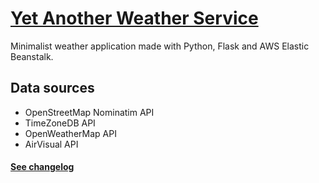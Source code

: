 # [Yet Another Weather Service](http://weatherapp-dev.eba-ab5zsart.ca-central-1.elasticbeanstalk.com/)

Minimalist weather application made with Python, Flask and AWS Elastic Beanstalk.

## Data sources
- OpenStreetMap Nominatim API
- TimeZoneDB API
- OpenWeatherMap API
- AirVisual API

#### [See changelog](http://www.yaws.me/about/changelog)
